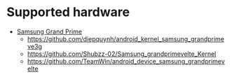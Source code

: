 # Supported hardware

* [Samsung Grand Prime](https://www.samsung.com/levant/smartphones/galaxy-grand-prime-g531h/)
  * https://github.com/diepquynh/android_kernel_samsung_grandprimeve3g
  * https://github.com/Shubzz-02/Samsung_grandprimevelte_Kernel
  * https://github.com/TeamWin/android_device_samsung_grandprimevelte
